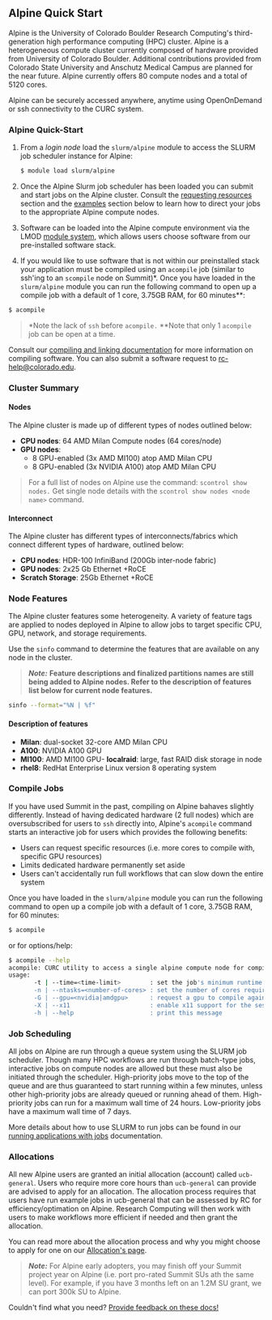 ## Alpine Quick Start

Alpine is the University of Colorado Boulder Research Computing's third-generation high performance computing (HPC) cluster. Alpine is a heterogeneous compute cluster currently composed of hardware provided from University of Colorado Boulder. Additional contributions provided from Colorado State University and Anschutz Medical Campus are planned for the near future. Alpine currently offers 80 compute nodes and a total of 5120 cores.

Alpine can be securely accessed anywhere, anytime using OpenOnDemand or ssh connectivity to the CURC system.

### Alpine Quick-Start

1. From a *login node* load the `slurm/alpine` module to access the SLURM job scheduler instance for Alpine:
   ```bash
   $ module load slurm/alpine
   ```

2. Once the Alpine Slurm job scheduler has been loaded you can submit and start jobs on the Alpine cluster. Consult the [requesting resources](#requesting-resources) section and the [examples](#examples) section below to learn how to direct your jobs to the appropriate Alpine compute nodes.

3. Software can be loaded into the Alpine compute environment via the LMOD [module system](../../compute/modules.html), which allows users choose software from our pre-installed software stack.

4. If you would like to use software that is not within our preinstalled stack your application must be compiled using an `acompile` job (similar to ssh'ing to an `scompile` node on Summit)*. Once you have loaded in the `slurm/alpine` module you can run the following command to open up a compile job with a default of 1 core, 3.75GB RAM, for 60 minutes**:
```bash
$ acompile
```
> *Note the lack of `ssh` before `acompile.`
> \**Note that only 1 `acompile` job can be open at a time.

Consult our [compiling and linking documentation](../compute/compiling.md) for more information on compiling software. You can also submit a software request to rc-help@colorado.edu.

### Cluster Summary
#### Nodes
The Alpine cluster is made up of different types of nodes outlined below:
- **CPU nodes**: 64 AMD Milan Compute nodes (64 cores/node)
- **GPU nodes**:
	- 8 GPU-enabled (3x AMD MI100) atop AMD Milan CPU
	- 8 GPU-enabled (3x NVIDIA A100) atop AMD Milan CPU

> For a full list of nodes on Alpine use the command:  `scontrol show nodes.` Get single node details with the `scontrol show nodes <node name>` command.

#### Interconnect
The Alpine cluster has different types of interconnects/fabrics which connect different types of hardware, outlined below:
- **CPU nodes**: HDR-100 InfiniBand (200Gb inter-node fabric)
- **GPU nodes**: 2x25 Gb Ethernet +RoCE
- **Scratch Storage**: 25Gb Ethernet +RoCE


### Node Features
The Alpine cluster features some heterogeneity. A variety of feature tags are applied to nodes deployed in Alpine to allow jobs to target specific CPU, GPU, network, and storage requirements.

Use the `sinfo` command to determine the features that are available on any node in the cluster.

> _**Note:**_ **Feature descriptions and finalized partitions names are still being added to Alpine nodes. Refer to the description of features list below for current node features.**

```bash
sinfo --format="%N | %f"
```

#### Description of features
- **Milan**: dual-socket 32-core AMD Milan CPU
- **A100**: NVIDIA A100 GPU
- **MI100**: AMD MI100 GPU- **localraid**: large, fast RAID disk storage in node
- **rhel8**: RedHat Enterprise Linux version 8 operating system

### Compile Jobs

If you have used Summit in the past, compiling on Alpine bahaves slightly differently. Instead of having dedicated hardware (2 full nodes) which are oversubscribed for users to `ssh` directly into, Alpine's `acompile` command starts an interactive job for users which provides the following benefits:
- Users can request specific resources (i.e. more cores to compile with, specific GPU resources)
- Limits dedicated hardware permanently set aside
- Users can't accidentally run full workflows that can slow down the entire system

Once you have loaded in the `slurm/alpine` module you can run the following command to open up a compile job with a default of 1 core, 3.75GB RAM, for 60 minutes:
```bash
$ acompile
```
or for options/help:
```bash
$ acompile --help
acompile: CURC utility to access a single alpine compute node for compiling software
usage:
       -t | --time=<time-limit>        : set the job's minimum runtime (default 60 minutes)
       -n | --ntasks=<number-of-cores> : set the number of cores required for the session (default 1/max 4)
       -G | --gpu=<nvidia|amdgpu>      : request a gpu to compile against
       -X | --x11                      : enable x11 support for the session
       -h | --help                     : print this message
```



### Job Scheduling

All jobs on Alpine are run through a queue system using the SLURM job scheduler. Though many HPC workflows are run through batch-type jobs, interactive jobs on compute nodes are allowed but these must also be initiated through the scheduler. High-priority jobs move to the top of the queue and are thus guaranteed to start running within a few minutes, unless other high-priority jobs are already queued or running ahead of them. High-priority jobs can run for a maximum wall time of 24 hours. Low-priority jobs have a maximum wall time of 7 days.

More details about how to use SLURM to run jobs can be found in our [running applications with jobs](../running-jobs/running-apps-with-jobs.html) documentation.


### Allocations

All new Alpine users are granted an initial allocation (account) called `ucb-general`. Users who require more core hours than `ucb-general` can provide are advised to apply for an allocation. The allocation process requires that users have run example jobs in ucb-general that can be assessed by RC for efficiency/optimation on Alpine. Research Computing will then work with users to make workflows more efficient if needed and then grant the allocation.

You can read more about the allocation process and why you might choose to apply for one on our [Allocation's page](../../access/allocations.md).

> _**Note:**_ For Alpine early adopters, you may finish off your Summit project year on Alpine (i.e. port pro-rated Summit SUs ath the same level). For example, if you have 3 months left on an 1.2M SU grant, we can port 300k SU to Alpine.

Couldn't find what you need? [Provide feedback on these docs!](https://forms.gle/bSQEeFrdvyeQWPtW9)
